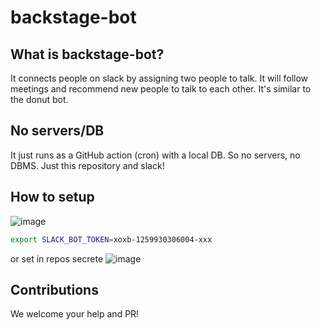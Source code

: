 # backstage-bot

## What is backstage-bot?
It connects people on slack by assigning two people to talk. It will follow meetings and recommend new people to talk to each other. It's similar to the donut bot.

## No servers/DB
It just runs as a GitHub action (cron) with a local DB. So no servers, no DBMS. Just this repository and slack!

## How to setup 
![image](https://user-images.githubusercontent.com/901975/108644091-8b1b7800-74e8-11eb-9b5b-47a259ceda8f.png)

```bash
export SLACK_BOT_TOKEN=xoxb-1259930306004-xxx
```

or set in repos secrete
![image](https://user-images.githubusercontent.com/901975/108644984-1ea27800-74ec-11eb-8133-29288e3fb2f8.png)

## Contributions
We welcome your help and PR!
